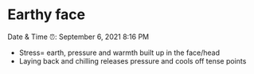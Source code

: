 # Earthy face

Date & Time ⏰: September 6, 2021 8:16 PM

- Stress= earth, pressure and warmth built up in the face/head
- Laying back and chilling releases pressure and cools off tense points